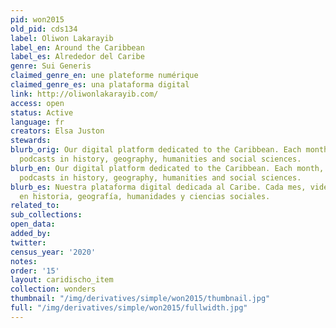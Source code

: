 ```yaml
---
pid: won2015
old_pid: cds134
label: Oliwon Lakarayib
label_en: Around the Caribbean
label_es: Alrededor del Caribe
genre: Sui Generis
claimed_genre_en: une plateforme numérique
claimed_genre_es: una plataforma digital
link: http://oliwonlakarayib.com/
access: open
status: Active
language: fr
creators: Elsa Juston
stewards:
blurb_orig: Our digital platform dedicated to the Caribbean. Each month, videos and
  podcasts in history, geography, humanities and social sciences.
blurb_en: Our digital platform dedicated to the Caribbean. Each month, videos and
  podcasts in history, geography, humanities and social sciences.
blurb_es: Nuestra plataforma digital dedicada al Caribe. Cada mes, videos y podcasts
  en historia, geografía, humanidades y ciencias sociales.
related_to:
sub_collections:
open_data:
added_by:
twitter:
census_year: '2020'
notes:
order: '15'
layout: caridischo_item
collection: wonders
thumbnail: "/img/derivatives/simple/won2015/thumbnail.jpg"
full: "/img/derivatives/simple/won2015/fullwidth.jpg"
---
```

